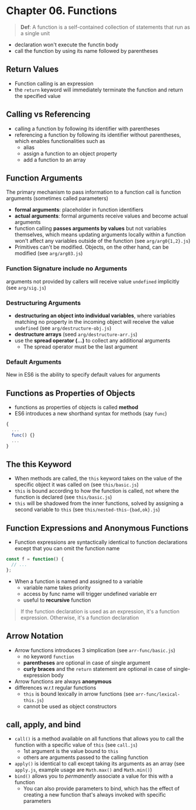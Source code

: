 # Chapter 06. Functions  

> **Def**: A function is a self-contained collection of statements that run as a single unit  

+ declaration won't execute the functin body  
+ call the function by using its name followed by parentheses  

## Return Values  
+ Function calling is an expression  
+ the `return` keyword will immediately terminate the function and return the specified value  

## Calling vs Referencing  
+ calling a function by following its identifier with parentheses   
+ referencing a function by following its identifier without parentheses, which enables functionalities such as    
  - alias  
  - assign a function to an object property  
  - add a function to an array  

## Function Arguments  
The primary mechanism to pass information to a function call is function arguments (sometimes called parameters)

+ **formal arguments**: placeholder in function identifiers  
+ **actual arguments**: formal arguments receive values and become actual arguments  
+ function calling **passes arguments by values** but not variables themselves, which means updating arguments locally within a function won't affect any variables outside of the function (see `arg/arg0{1,2}.js`)  
+ Primitives can't be modified. Objects, on the other hand, can be modified (see `arg/arg03.js`)  

### Function Signature include no Arguments  
arguments not provided by callers will receive value `undefined` implicitly (see `arg/sig.js`)   

### Destructuring Arguments  
+ **destructuring an object into individual variables**, where variables matching no property in the incoming object will receive the value `undefined` (see `arg/destructure-obj.js`)    
+ **destructure arrays** (seed `arg/destructure-arr.js`)  
+ use the **spread operator (...)** to collect any additional arguments  
  - The spread operator must be the last argument  

### Default Arguments  
New in ES6 is the ability to specify default values for arguments 

## Functions as Properties of Objects  
+ functions as properties of objects is called **method**  
+ ES6 introduces a new shorthand syntax for methods (say `func`)
```javascript
{
  ...
  func() {}
  ...
}
```

## The this Keyword  
+ When methods are called, the `this` keyword takes on the value of the specific object it was called on (see `this/basic.js`) 
+ `this` is bound according to how the function is called, not where the function is declared (see `this/basic.js`)    
+ `this` will be shadowed from the inner functions, solved by assigning a second variable to `this` (see `this/nested-this-{bad,ok}.js`)   

## Function Expressions and Anonymous Functions  
+ Function expressions are syntactically identical to function declarations except that you can omit the function name  
```javascript
const f = function() { 
  // ...
};
```
+ When a function is named and assigned to a variable  
  - variable name takes priority  
  - access by func name will trigger undefined variable err  
  - useful to **recursive** function  

> If the function declaration is used as an expression, it's a function expression. Otherwise, it's a function declaration  

## Arrow Notation  
+ Arrow functions introduces 3 simplication (see `arr-func/basic.js`) 
  - no keyword `function`  
  - **parentheses** are optional in case of single argument  
  - **curly braces** and the `return` statement are optional in case of single-expression body  
+ Arrow functions are always **anonymous**    
+ differences w.r.t regular functions  
  - `this` is bound lexically in arrow functions  (see `arr-func/lexical-this.js`)  
  - cannot be used as object constructors  

## call, apply, and bind  
+ `call()` is a method available on all functions that allows you to call the function with a specific value of `this` (see `call.js`)  
  - 1st argument is the value bound to `this`  
  - others are arguments passed to the calling function  
+ `apply()` is identical to call except taking its arguments as an array (see `apply.js`, example usage are `Math.max()` and `Math.min()`)    
+ `bind()` allows you to *permanently* associate a value for this with a function  
  - You can also provide parameters to bind, which has the effect of creating a new function that's always invoked with specific parameters